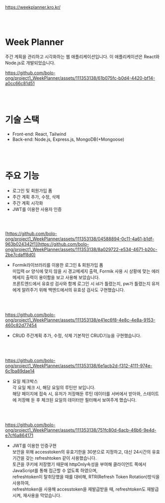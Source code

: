 https://weekplanner.kro.kr/


</br>
</br>


# Week Planner
주간 계획을 관리하고 시각화하는 웹 애플리케이션입니다. 이 애플리케이션은 React와 Node.js로 개발되었습니다.


https://github.com/bolo-ong/project1_WeekPlanner/assets/111353138/61b075fc-b0d4-4420-bf14-a0cc66c81d51


</br>
</br>


# 기술 스택</br>
- Front-end: React, Tailwind</br>
- Back-end: Node.js, Express.js, MongoDB(+Mongoose)


</br>
</br>


# 주요 기능</br>
- 로그인 및 회원가입 폼</br>
- 주간 계획 추가, 수정, 삭제</br>
- 주간 계획 시각화</br>
- JWT를 이용한 사용자 인증
##


</br>


[https://github.com/bolo-ong/project1_WeekPlanner/assets/111353138/04588894-0c11-4a61-b1df-963b024342f1](https://github.com/bolo-ong/project1_WeekPlanner/assets/111353138/8a029722-e534-4671-b20c-2be7cdaff8d0)


- Formik라이브러리를 이용한 로그인 & 회원가입 폼</br>
  미입력 or 양식에 맞지 않을 시 경고메세지 출력,
  Formik 사용 시 상황에 맞는 에러메세지 출력이 용이함을 보고 사용해 보았습니다.</br>
  프론트엔드에서 유효성 검사와 함께 로그인 시 id가 틀렸는지, pw가 틀렸는지 유저에게 알려주기 위해 백엔드에서의 유효성 검사도 구현했습니다.


</br>
</br>


https://github.com/bolo-ong/project1_WeekPlanner/assets/111353138/e41ec6f8-4e8c-4e8a-9153-460c82d77454

- CRUD
  주간계획 추가, 수정, 삭제 기본적인 CRUD기능을 구현했습니다.


</br>
</br>


https://github.com/bolo-ong/project1_WeekPlanner/assets/111353138/6e1acb2d-f312-4111-974e-6c1ba89dae14
- 요일 체크박스</br>
  각 요일 체크 시, 해당 요일의 루틴만 보입니다.</br>
  해당 페이지에 접속 시, 유저가 저장해둔 루틴 데이터를 서버에서 받아와, 스테이트에 저장해 둔 후 체크된 요일의 데이터만 필터해서 보여주게 했습니다.
  

</br>
</br>


https://github.com/bolo-ong/project1_WeekPlanner/assets/111353138/751fc80d-6acb-46b6-9e4d-e7cf6a864171
- JWT를 이용한 인증구현 </br>
  보안을 위해 accesstoken의 유효기한을 30분으로 지정하고, 대신 24시간의 유효기간을 갖는 refreshtoken 같이 사용했습니다. </br>
  토큰을 쿠키에 저장했기 때문에 httpOnly속성을 부여해 클라이언트 쪽에서 JavaScript를 통해 접근할 수 없도록 하였으며, </br>
  refreshtoken이 탈취당했을 때를 대비해, RTR(Refresh Token Rotation)방식을 사용하여, </br>
  refreshtoken을 사용해 accesstoken을 재발급받을 때, refreshtoken도 재발급 시켜, 재사용을 막았습니다.
